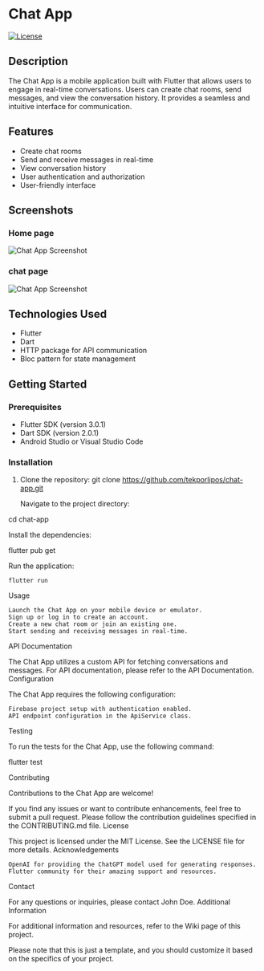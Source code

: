# Chat App

[![License](https://img.shields.io/badge/license-MIT-blue.svg)](https://opensource.org/licenses/MIT)

## Description

The Chat App is a mobile application built with Flutter that allows users to engage in real-time conversations. Users can create chat rooms, send messages, and view the conversation history. It provides a seamless and intuitive interface for communication.

## Features

- Create chat rooms
- Send and receive messages in real-time
- View conversation history
- User authentication and authorization
- User-friendly interface

## Screenshots
### Home page
![Chat App Screenshot](./asset/Screenshot_20230620_121734.png)

### chat page
![Chat App Screenshot](./asset/Screenshot_20230620_121949.png)

## Technologies Used

- Flutter
- Dart
- HTTP package for API communication
- Bloc pattern for state management

## Getting Started

### Prerequisites

- Flutter SDK (version 3.0.1)
- Dart SDK (version 2.0.1)
- Android Studio or Visual Studio Code

### Installation

1. Clone the repository:
   git clone https://github.com/tekporlipos/chat-app.git

    Navigate to the project directory:


cd chat-app

Install the dependencies:


flutter pub get

Run the application:

    flutter run

Usage

    Launch the Chat App on your mobile device or emulator.
    Sign up or log in to create an account.
    Create a new chat room or join an existing one.
    Start sending and receiving messages in real-time.

API Documentation

The Chat App utilizes a custom API for fetching conversations and messages. For API documentation, please refer to the API Documentation.
Configuration

The Chat App requires the following configuration:

    Firebase project setup with authentication enabled.
    API endpoint configuration in the ApiService class.

Testing

To run the tests for the Chat App, use the following command:

flutter test

Contributing

Contributions to the Chat App are welcome!

 If you find any issues or want to contribute enhancements, feel free to submit a pull request. Please follow the contribution guidelines specified in the CONTRIBUTING.md file.
License

This project is licensed under the MIT License. See the LICENSE file for more details.
Acknowledgements

    OpenAI for providing the ChatGPT model used for generating responses.
    Flutter community for their amazing support and resources.

Contact

For any questions or inquiries, please contact John Doe.
Additional Information

For additional information and resources, refer to the Wiki page of this project.



Please note that this is just a template, and you should customize it based on the specifics of your project.
